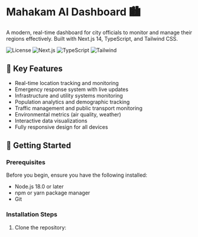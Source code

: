 # Mahakam AI Dashboard 🏙️

A modern, real-time dashboard for city officials to monitor and manage their regions effectively. Built with Next.js 14, TypeScript, and Tailwind CSS.

![License](https://img.shields.io/badge/license-MIT-blue.svg)
![Next.js](https://img.shields.io/badge/Next.js-14-black)
![TypeScript](https://img.shields.io/badge/TypeScript-5.0-blue)
![Tailwind](https://img.shields.io/badge/Tailwind-3.0-38bdf8)

## 🌟 Key Features

- Real-time location tracking and monitoring
- Emergency response system with live updates
- Infrastructure and utility systems monitoring
- Population analytics and demographic tracking
- Traffic management and public transport monitoring
- Environmental metrics (air quality, weather)
- Interactive data visualizations
- Fully responsive design for all devices

## 🚀 Getting Started

### Prerequisites

Before you begin, ensure you have the following installed:
- Node.js 18.0 or later
- npm or yarn package manager
- Git

### Installation Steps

1. Clone the repository: